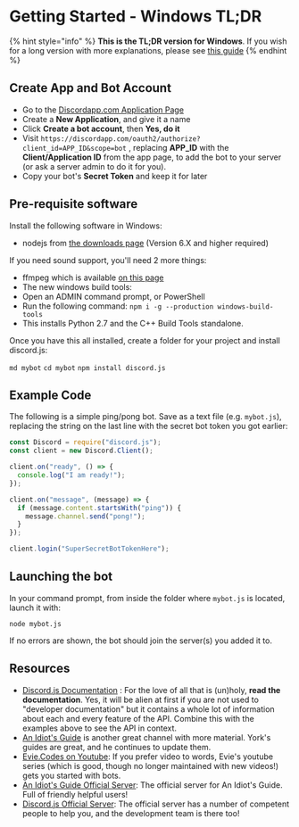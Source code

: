 # Getting Started - Windows TL;DR

{% hint style="info" %}
**This is the TL;DR version for Windows**. If you wish for a long version with more explanations, please see [this guide](getting-started-long-version.md)
{% endhint %}

## Create App and Bot Account

* Go to the [Discordapp.com Application Page](https://discordapp.com/developers/applications/me)
* Create a **New Application**, and give it a name
* Click **Create a bot account**, then **Yes, do it**
* Visit `https://discordapp.com/oauth2/authorize?client_id=APP_ID&scope=bot` , replacing **APP\_ID** with the **Client/Application ID** from the app page, to add the bot to your server \(or ask a server admin to do it for you\).
* Copy your bot's **Secret Token** and keep it for later

## Pre-requisite software

Install the following software in Windows:

* nodejs from [the downloads page](https://nodejs.org/en/download/) \(Version 6.X and higher required\)

If you need sound support, you'll need 2 more things:

* ffmpeg which is available [on this page](http://adaptivesamples.com/how-to-install-ffmpeg-on-windows/)
* The new windows build tools:
* Open an ADMIN command prompt, or PowerShell
* Run the following command: `npm i -g --production windows-build-tools`
* This installs Python 2.7 and the C++ Build Tools standalone.

Once you have this all installed, create a folder for your project and install discord.js:

`md mybot` `cd mybot` `npm install discord.js`

## Example Code

The following is a simple ping/pong bot. Save as a text file \(e.g. `mybot.js`\), replacing the string on the last line with the secret bot token you got earlier:

```javascript
const Discord = require("discord.js");
const client = new Discord.Client();

client.on("ready", () => {
  console.log("I am ready!");
});

client.on("message", (message) => {
  if (message.content.startsWith("ping")) {
    message.channel.send("pong!");
  }
});

client.login("SuperSecretBotTokenHere");
```

## Launching the bot

In your command prompt, from inside the folder where `mybot.js` is located, launch it with:

`node mybot.js`

If no errors are shown, the bot should join the server\(s\) you added it to.

## Resources

* [Discord.js Documentation](http://discord.js.org) : For the love of all that is \(un\)holy, **read the documentation**. Yes, it will be alien at first if you are not used to "developer documentation" but it contains a whole lot of information about each and every feature of the API. Combine this with the examples above to see the API in context.
* [An Idiot's Guide](https://www.youtube.com/c/AnIdiotsGuide) is another great channel with more material. York's guides are great, and he continues to update them.
* [Evie.Codes on Youtube](https://www.youtube.com/channel/UCvQubaJPD0D-PSokbd5DAiw): If you prefer video to words, Evie's youtube series \(which is good, though no longer maintained with new videos!\) gets you started with bots.
* [An Idiot's Guide Official Server](https://discord.gg/9ESEZAx): The official server for An Idiot's Guide. Full of friendly helpful users!
* [Discord.js Official Server](https://discord.gg/bRCvFy9): The official server has a number of competent people to help you, and the development team is there too!

